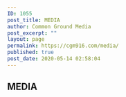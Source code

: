 ```yaml
---
ID: 1055
post_title: MEDIA
author: Common Ground Media
post_excerpt: ""
layout: page
permalink: https://cgm916.com/media/
published: true
post_date: 2020-05-14 02:58:04
---
```

<h2>MEDIA</h2>		
		<p> </p><p> </p><p> </p><p> </p><p> </p><p> </p><p> </p><p> </p><p> </p><p> </p><p></p>